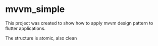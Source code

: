 # mvvm_simple

This project was created to show how to apply mvvm design pattern to flutter applications.

The structure is atomic, also clean
